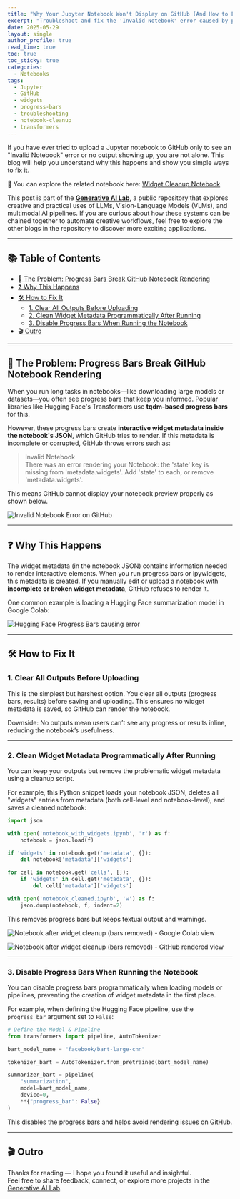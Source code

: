 ```yaml
---
title: "Why Your Jupyter Notebook Won't Display on GitHub (And How to Fix It)"
excerpt: "Troubleshoot and fix the 'Invalid Notebook' error caused by progress bars and widget metadata when uploading Jupyter notebooks to GitHub."
date: 2025-05-29
layout: single
author_profile: true
read_time: true
toc: true
toc_sticky: true
categories:
  - Notebooks
tags:
  - Jupyter
  - GitHub
  - widgets
  - progress-bars
  - troubleshooting
  - notebook-cleanup
  - transformers
---
```


If you have ever tried to upload a Jupyter notebook to GitHub only to see an "Invalid Notebook" error or no output showing up, you are not alone. This blog will help you understand why this happens and show you simple ways to fix it.

📘 You can explore the related notebook here: [Widget Cleanup Notebook](https://github.com/dimitrisdais/generative-ai-lab/blob/main/notebooks/widget_cleanup_for_github_upload.ipynb)

This post is part of the [**Generative AI Lab**](https://github.com/dimitrisdais/generative-ai-lab), a public repository that explores creative and practical uses of LLMs, Vision-Language Models (VLMs), and multimodal AI pipelines. If you are curious about how these systems can be chained together to automate creative workflows, feel free to explore the other blogs in the repository to discover more exciting applications.

---

## 📚 Table of Contents

- [🚨 The Problem: Progress Bars Break GitHub Notebook Rendering](#-the-problem-progress-bars-break-github-notebook-rendering)
- [❓ Why This Happens](#-why-this-happens)
- [🛠️ How to Fix It](#-how-to-fix-it)
  - [1. Clear All Outputs Before Uploading](#1-clear-all-outputs-before-uploading)
  - [2. Clean Widget Metadata Programmatically After Running](#2-clean-widget-metadata-programmatically-after-running)
  - [3. Disable Progress Bars When Running the Notebook](#3-disable-progress-bars-when-running-the-notebook)
- [🎬 Outro](#-outro)

---

## 🚨 The Problem: Progress Bars Break GitHub Notebook Rendering

When you run long tasks in notebooks—like downloading large models or datasets—you often see progress bars that keep you informed. Popular libraries like Hugging Face's Transformers use **tqdm-based progress bars** for this.

However, these progress bars create **interactive widget metadata inside the notebook's JSON**, which GitHub tries to render. If this metadata is incomplete or corrupted, GitHub throws errors such as:

> Invalid Notebook  
> There was an error rendering your Notebook: the 'state' key is missing from 'metadata.widgets'. Add 'state' to each, or remove 'metadata.widgets'.  

This means GitHub cannot display your notebook preview properly as shown below.

![Invalid Notebook Error on GitHub](https://raw.githubusercontent.com/dimitrisdais/dimitris-dais.github.io/master/assets/img/invalid_notebook_error.png)

---

## ❓ Why This Happens

The widget metadata (in the notebook JSON) contains information needed to render interactive elements. When you run progress bars or ipywidgets, this metadata is created. If you manually edit or upload a notebook with **incomplete or broken widget metadata**, GitHub refuses to render it.

One common example is loading a Hugging Face summarization model in Google Colab:

![Hugging Face Progress Bars causing error](https://raw.githubusercontent.com/dimitrisdais/dimitris-dais.github.io/master/assets/img/progress_bars_error.png)

---

## 🛠️ How to Fix It

### 1. Clear All Outputs Before Uploading

This is the simplest but harshest option. You clear all outputs (progress bars, results) before saving and uploading. This ensures no widget metadata is saved, so GitHub can render the notebook.

Downside: No outputs mean users can’t see any progress or results inline, reducing the notebook’s usefulness.

---

### 2. Clean Widget Metadata Programmatically After Running

You can keep your outputs but remove the problematic widget metadata using a cleanup script.

For example, this Python snippet loads your notebook JSON, deletes all "widgets" entries from metadata (both cell-level and notebook-level), and saves a cleaned notebook:

```python
import json

with open('notebook_with_widgets.ipynb', 'r') as f:
    notebook = json.load(f)

if 'widgets' in notebook.get('metadata', {}):
    del notebook['metadata']['widgets']

for cell in notebook.get('cells', []):
    if 'widgets' in cell.get('metadata', {}):
        del cell['metadata']['widgets']

with open('notebook_cleaned.ipynb', 'w') as f:
    json.dump(notebook, f, indent=2)
```

This removes progress bars but keeps textual output and warnings.

![Notebook after widget cleanup (bars removed) - Google Colab view](https://raw.githubusercontent.com/dimitrisdais/dimitris-dais.github.io/master/assets/img/cleaned_notebook.png)

![Notebook after widget cleanup (bars removed) - GitHub rendered view](https://raw.githubusercontent.com/dimitrisdais/dimitris-dais.github.io/master/assets/img/cleaned_notebook_github.png)

---

### 3. Disable Progress Bars When Running the Notebook

You can disable progress bars programmatically when loading models or pipelines, preventing the creation of widget metadata in the first place.

For example, when defining the Hugging Face pipeline, use the `progress_bar` argument set to `False`:

```python
# Define the Model & Pipeline
from transformers import pipeline, AutoTokenizer

bart_model_name = "facebook/bart-large-cnn"

tokenizer_bart = AutoTokenizer.from_pretrained(bart_model_name)

summarizer_bart = pipeline(
    "summarization",
    model=bart_model_name,
    device=0,
    **{"progress_bar": False}
)
```

This disables the progress bars and helps avoid rendering issues on GitHub.

---

## 🎬 Outro

Thanks for reading — I hope you found it useful and insightful.  
Feel free to share feedback, connect, or explore more projects in the [Generative AI Lab](https://github.com/dimitrisdais/generative-ai-lab).

